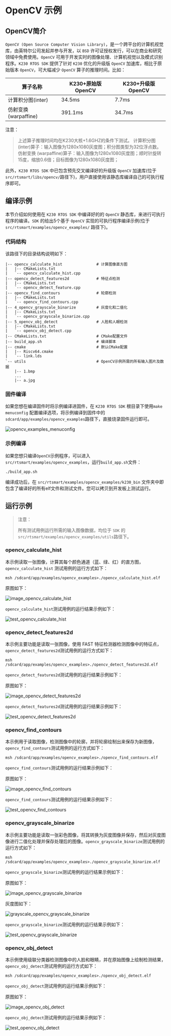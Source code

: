 # OpenCV 示例

## OpenCV简介

`OpenCV (Open Source Computer Vision Library)`，是一个跨平台的计算机视觉库，由英特尔公司发起并参与开发，以 `BSD` 许可证授权发行，可以在商业和研究领域中免费使用。`OpenCV` 可用于开发实时的图像处理、计算机视觉以及模式识别程序。`K230 RTOS SDK` 提供了针对 `K230` 优化的升级版 `OpenCV` 加速库，相比于原始版本 `OpenCV`，可大幅减少 `OpenCV` 算子的推理时间。比如：

| 算子名称 |K230+原始版OpenCV | K230+升级版OpenCV |
| ---    |  ---      | ---             |
| 计算积分图(inter) |   34.5ms | 7.7ms |
| 仿射变换 (warpaffine) |  391.1ms |34.7ms  |

注意：
>上述算子推理时间均在K230大核+1.6GHZ的条件下测试。
>计算积分图(inter)算子：输入图像为1280x1080灰度图；积分图类型为32位浮点数。
>仿射变换 (warpaffine)算子：输入图像为1280x1080灰度图；顺时针旋转15度，缩放0.6倍；目标图像为1280x1080灰度图；

此外，`K230 RTOS SDK` 中已包含预先交叉编译好的升级版 `OpenCV` 加速库(位于`src/rtsmart/libs/opencv/`路径下)，用户直接使用该静态库编译自己的可执行程序即可。

## 编译示例

本节介绍如何使用在 `K230 RTOS SDK` 中编译好的的 `OpenCV` 静态库，来进行可执行程序的编译。`SDK` 的给出5个基于 `OpenCV` 实现的可执行程序编译示例(位于 `src/rtsmart/examples/opencv_examples/` 路径下)。

### 代码结构

该路径下的目录结构说明如下：

``` shell
|-- opencv_calculate_hist               # 计算图像直方图
|   |-- CMakeLists.txt 
|   `-- opencv_calculate_hist.cpp
|-- opencv_detect_features2d            # 特征点检测
|   |-- CMakeLists.txt
|   `-- opencv_detect_feature.cpp 
|-- opencv_find_contours                # 轮廓检测
|   |-- CMakeLists.txt
|   `-- opencv_find_contours.cpp
|-- 4_opencv_grayscale_binarize         # 灰度化和二值化
|   |-- CMakeLists.txt
|   `-- opencv_grayscale_binarize.cpp
|-- 5_opencv_obj_detect                 # 人脸和人眼检测
|   |-- CMakeLists.txt
|   `-- opencv_obj_detect.cpp
|-- CMakeLists.txt                      # CMake配置文件
|-- build_app.sh                        # 编译脚本
|-- cmake                               # 默认CMake配置
|   |-- Riscv64.cmake
|   `-- link.lds
`-- utils                               # OpenCV示例所需的所有输入图片及数据
    |-- 1.bmp
    ...
    |-- a.jpg
```

### 固件编译

如果您想在编译固件时将示例编译进固件，在 `K230 RTOS SDK` 根目录下使用`make menuconfig` 配置编译选项，将示例编译到固件中的 `sdcard/app/examples/opencv_examples`路径下，直接烧录固件运行即可。

![opencv_examples_menuconfig](https://www.kendryte.com/api/post/attachment?id=540)

### 示例编译

如果您想只编译`OpenCV`示例程序，可以进入`src/rtsmart/examples/opencv_examples`，运行`build_app.sh`文件：

```shell
./build_app.sh
```

编译成功后，在 `src/rtsmart/examples/opencv_examples/k230_bin` 文件夹中即包含了编译好的所有elf文件和测试文件。您可以拷贝到开发板上测试运行。

## 运行示例

>注意：
>
>所有测试用例运行所需的输入图像数据，均位于 `SDK` 的 `src/rtsmart/examples/opencv_examples/utils`路径下。

### opencv_calculate_hist

本示例读取一张图像，计算其每个颜色通道（蓝、绿、红）的直方图，`opencv_calculate_hist` 测试用例的运行方式如下：

```shell
msh /sdcard/app/examples/opencv_examples>./opencv_calculate_hist.elf
```

原图如下：

![image_opencv_calculate_hist](https://www.kendryte.com/api/post/attachment?id=542)

`opencv_calculate_hist`测试用例的运行结果示例如下：

![test_opencv_calculate_hist](https://www.kendryte.com/api/post/attachment?id=541)

### opencv_detect_features2d

本示例主要功能是读取一张图像，使用 FAST 特征检测器检测图像中的特征点，`opencv_detect_features2d`测试用例的运行方式如下：

```shell
msh /sdcard/app/examples/opencv_examples>./opencv_detect_features2d.elf
```

`opencv_detect_features2d`测试用例的运行结果示例如下：

原图如下：

![image_opencv_detect_features2d](https://www.kendryte.com/api/post/attachment?id=543)

`opencv_detect_features2d`测试用例的运行结果示例如下：

![test_opencv_detect_features2d](https://www.kendryte.com/api/post/attachment?id=544)

### opencv_find_contours

本示例用于读取图像，检测图像中的轮廓，并将轮廓绘制出来保存为新图像，`opencv_find_contours`测试用例的运行方式如下：

```shell
msh /sdcard/app/examples/opencv_examples>./opencv_find_contours.elf
```

`opencv_find_contours`测试用例的运行结果示例如下：

原图如下：

![image_opencv_find_contours](https://www.kendryte.com/api/post/attachment?id=542)

`opencv_find_contours`测试用例的运行结果示例如下：

![test_opencv_find_contours](https://www.kendryte.com/api/post/attachment?id=545)

### opencv_grayscale_binarize

本示例主要功能是读取一张彩色图像，将其转换为灰度图像并保存，然后对灰度图像进行二值化处理并保存处理后的图像。`opencv_grayscale_binarize`测试用例的运行方式如下：

```shell
msh /sdcard/app/examples/opencv_examples>./opencv_grayscale_binarize.elf
```

`opencv_grayscale_binarize`测试用例的运行结果示例如下：

原图如下：

![image_opencv_grayscale_binarize](https://www.kendryte.com/api/post/attachment?id=542)

灰度图如下：

![grayscale_opencv_grayscale_binarize](https://www.kendryte.com/api/post/attachment?id=546)

`opencv_grayscale_binarize`测试用例的运行结果示例如下：

![test_opencv_grayscale_binarize](https://www.kendryte.com/api/post/attachment?id=547)

### opencv_obj_detect

本示例使用级联分类器检测图像中的人脸和眼睛，并在原始图像上绘制检测结果，`opencv_obj_detect`测试用例的运行方式如下：

```shell
msh /sdcard/app/examples/opencv_examples>./opencv_obj_detect.elf
```

`opencv_obj_detect`测试用例的运行结果示例如下：

原图如下：

![image_opencv_obj_detect](https://www.kendryte.com/api/post/attachment?id=549)

`opencv_obj_detect`测试用例的运行结果示例如下：

![test_opencv_obj_detect](https://www.kendryte.com/api/post/attachment?id=548)
